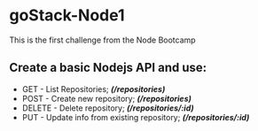 # goStack-Node1
This is the first challenge from the Node Bootcamp


## Create a basic Nodejs API and use:

* GET - List Repositories; ***(/repositories)***
* POST - Create new repository; ***(/repositories)***
* DELETE - Delete repository; ***(/repositories/:id)***
* PUT - Update info from existing repository; ***(/repositories/:id)***
